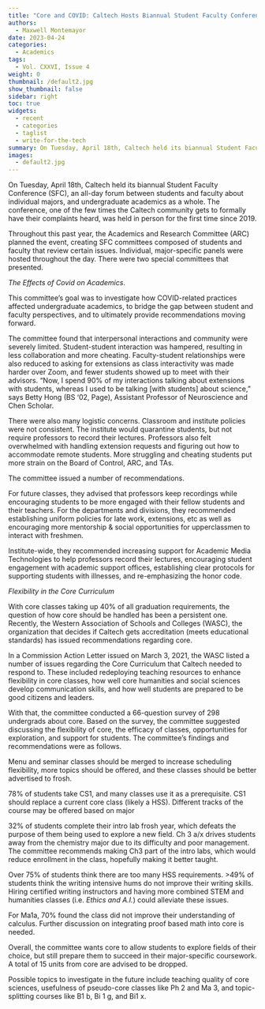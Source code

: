 ```yaml
---
title: "Core and COVID: Caltech Hosts Biannual Student Faculty Conference"
authors:
  - Maxwell Montemayor
date: 2023-04-24
categories:
  - Academics
tags:
  - Vol. CXXVI, Issue 4
weight: 0
thumbnail: /default2.jpg
show_thumbnail: false
sidebar: right
toc: true
widgets:
  - recent
  - categories
  - taglist
  - write-for-the-tech
summary: On Tuesday, April 18th, Caltech held its biannual Student Faculty Conference (SFC), an all-day forum between students and faculty.
images:
  - default2.jpg
---
```


<!-----

Yay, no errors, warnings, or alerts!

Conversion time: 0.438 seconds.


Using this Markdown file:

1. Paste this output into your source file.
2. See the notes and action items below regarding this conversion run.
3. Check the rendered output (headings, lists, code blocks, tables) for proper
   formatting and use a linkchecker before you publish this page.

Conversion notes:

* Docs to Markdown version 1.0β34
* Tue Apr 25 2023 21:52:40 GMT-0700 (PDT)
* Source doc: SFC Article
----->


On Tuesday, April 18th, Caltech held its biannual Student Faculty Conference (SFC), an all-day forum between students and faculty about individual majors, and undergraduate academics as a whole. The conference, one of the few times the Caltech community gets to formally have their complaints heard, was held in person for the first time since 2019. 

Throughout this past year, the Academics and Research Committee (ARC) planned the event, creating SFC committees composed of students and faculty that review certain issues. Individual, major-specific panels were hosted throughout the day. There were two special committees that presented.

_The Effects of Covid on Academics_. 

This committee’s goal was to investigate how COVID-related practices affected undergraduate academics, to bridge the gap between student and faculty perspectives, and to ultimately provide recommendations moving forward. 

The committee found that interpersonal interactions and community were severely limited. Student-student interaction was hampered, resulting in less collaboration and more cheating. Faculty-student relationships were also reduced to asking for extensions as class interactivity was made harder over Zoom, and fewer students showed up to meet with their advisors. “Now, I spend 90% of my interactions talking about extensions with students, whereas I used to be talking [with students] about science,” says Betty Hong (BS ‘02, Page), Assistant Professor of Neuroscience and Chen Scholar. 

There were also many logistic concerns. Classroom and institute policies were not consistent. The institute would quarantine students, but not require professors to record their lectures. Professors also felt overwhelmed with handling extension requests and figuring out how to accommodate remote students. More struggling and cheating students put more strain on the Board of Control, ARC, and TAs.

The committee issued a number of recommendations.

For future classes, they advised that professors keep recordings while encouraging students to be more engaged with their fellow students and their teachers. For the departments and divisions, they recommended establishing uniform policies for late work, extensions, etc as well as encouraging more mentorship & social opportunities for upperclassmen to interact with freshmen. 

Institute-wide, they recommended increasing support for Academic Media Technologies to help professors record their lectures, encouraging student engagement with academic support offices, establishing clear protocols for supporting students with illnesses, and re-emphasizing the honor code.

_Flexibility in the Core Curriculum_

With core classes taking up 40% of all graduation requirements, the question of how core should be handled has been a persistent one. Recently, the Western Association of Schools and Colleges (WASC), the organization that decides if Caltech gets accreditation (meets educational standards) has issued recommendations regarding core.

In a Commission Action Letter issued on March 3, 2021, the WASC listed a number of issues regarding the Core Curriculum that Caltech needed to respond to. These included redeploying teaching resources to enhance flexibility in core classes, how well core humanities and social sciences develop communication skills, and how well students are prepared to be good citizens and leaders.

With that, the committee conducted a 66-question survey of 298 undergrads about core. Based on the survey, the committee suggested discussing the flexibility of core, the efficacy of classes, opportunities for exploration, and support for students. The committee’s findings and recommendations were as follows.

Menu and seminar classes should be merged to increase scheduling flexibility, more topics should be offered, and these classes should be better advertised to frosh. 

78% of students take CS1, and many classes use it as a prerequisite. CS1 should replace a current core class (likely a HSS). Different tracks of the course may be offered based on major

32% of students complete their intro lab frosh year, which defeats the purpose of them being used to explore a new field.  Ch 3 a/x drives students away from the chemistry major due to its difficulty and poor management. The committee recommends making Ch3 part of the intro labs, which would reduce enrollment in the class, hopefully making it better taught.

Over 75% of students think there are too many HSS requirements. >49% of students think the writing intensive hums do not improve their writing skills. Hiring certified writing instructors and having more combined STEM and humanities classes (i.e. _Ethics and A.I._) could alleviate these issues.

For Ma1a, 70% found the class did not improve their understanding of calculus. Further discussion on integrating proof based math into core is needed.

Overall, the committee wants core to allow students to explore fields of their choice, but still prepare them to succeed in their major-specific coursework. A total of 15 units from core are advised to be dropped.

Possible topics to investigate in the future include teaching quality of core sciences, usefulness of pseudo-core classes like Ph 2 and Ma 3, and topic-splitting courses like B1 b, Bi 1 g, and Bi1 x.